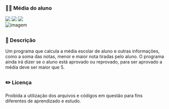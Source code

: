 ### 👨‍🎓 Média do aluno

<div style="display: inline_block">

<img src="https://img.shields.io/badge/html5-%23E34F26.svg?style=for-the-badge&logo=html5&logoColor=white" />
<img src="https://img.shields.io/badge/css3-%231572B6.svg?style=for-the-badge&logo=css3&logoColor=white" />
<img src="https://img.shields.io/badge/javascript-%23323330.svg?style=for-the-badge&logo=javascript&logoColor=%23F7DF1E" />
  
</div>

<img src="https://user-images.githubusercontent.com/86972667/208528875-255d94f7-3bec-4cbf-a89d-987f5ae23eed.png" alt="imagem">

##

### 📜 Descrição 
<p>Um programa que calcula a média escolar de aluno e outras informações, como a soma das notas, menor e maior nota tiradas pelo aluno. O programa ainda irá dizer se o aluno está aprovado ou reprovado, para ser aprovado a média deve ser maior que 5.</p>

##

### ✏️ Licença 
<p>Proibida a utilização dos arquivos e códigos em questão para fins diferentes de aprendizado e estudo.</p>
